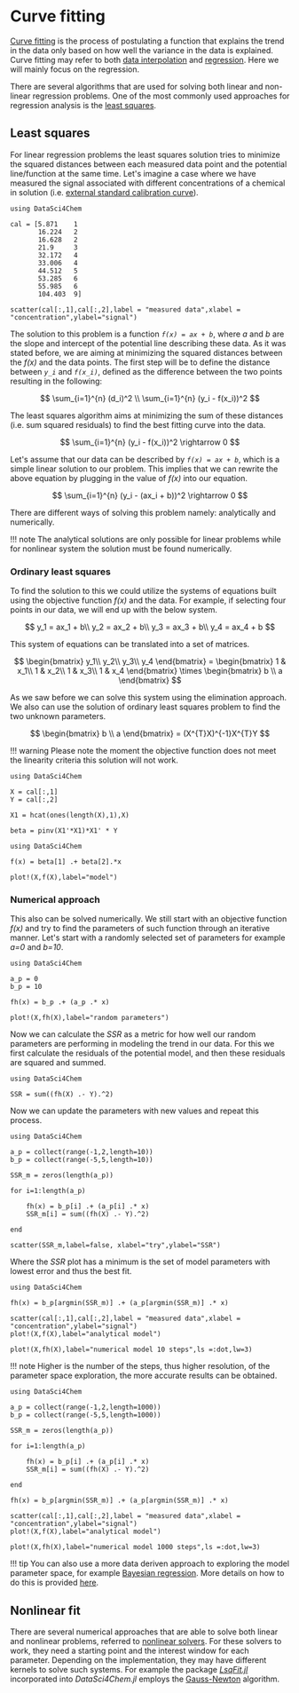 # Curve fitting

[Curve fitting](https://en.wikipedia.org/wiki/Curve_fitting) is the process of postulating a function that explains the trend in the data only based on how well the variance in the data is explained. Curve fitting may refer to both [data interpolation](https://en.wikipedia.org/wiki/Interpolation) and [regression](https://en.wikipedia.org/wiki/Regression_analysis). Here we will mainly focus on the regression. 

There are several algorithms that are used for solving both linear and non-linear regression problems. One of the most commonly used approaches for regression analysis is the [least squares](https://en.wikipedia.org/wiki/Least_squares#Differences_between_linear_and_nonlinear_least_squares).

## Least squares

For linear regression problems the least squares solution tries to minimize the squared distances between each measured data point and the potential line/function at the same time. Let's imagine a case where we have measured the signal associated with different concentrations of a chemical in solution (i.e. [external standard calibration curve](https://en.wikipedia.org/wiki/Calibration_curve)). 

```@example cft
using DataSci4Chem

cal = [5.871	1
	   16.224	2
	   16.628	2
	   21.9	    3
	   32.172	4
	   33.006	4
	   44.512	5
	   53.285	6
 	   55.985	6
	   104.403	9]

scatter(cal[:,1],cal[:,2],label = "measured data",xlabel = "concentration",ylabel="signal")

```
The solution to this problem is a function *``f(x) = ax + b``*, where *a* and *b* are the slope and intercept of the potential line describing these data. As it was stated before, we are aiming at minimizing the squared distances between the *f(x)* and the data points. The first step will be to define the distance between *``y_i``* and *``f(x_i)``*, defined as the difference between the two points resulting in the following:

```math

\sum_{i=1}^{n} (d_i)^2 \\
\sum_{i=1}^{n} (y_i - f(x_i))^2

```

The least squares algorithm aims at minimizing the sum of these distances (i.e. sum squared residuals) to find the best fitting curve into the data. 

```math

\sum_{i=1}^{n} (y_i - f(x_i))^2 \rightarrow 0

```

Let's assume that our data can be described by *``f(x) = ax + b``*, which is a simple linear solution to our problem. This implies that we can rewrite the above equation by plugging in the value of *f(x)* into our equation. 

```math

\sum_{i=1}^{n} (y_i - (ax_i + b))^2 \rightarrow 0

```

There are different ways of solving this problem namely: analytically and numerically. 

!!! note 
	The analytical solutions are only possible for linear problems while for nonlinear system the solution must be found numerically. 

### Ordinary least squares 

To find the solution to this we could utilize the systems of equations built using the objective function *f(x)* and the data. For example, if selecting four points in our data, we will end up with the below system. 

```math

y_1 = ax_1 + b\\
y_2 = ax_2 + b\\
y_3 = ax_3 + b\\
y_4 = ax_4 + b

```

This system of equations can be translated into a set of matrices.

```math 

\begin{bmatrix} y_1\\ y_2\\ y_3\\ y_4 \end{bmatrix} = \begin{bmatrix} 1 & x_1\\ 1 & x_2\\ 1 & x_3\\ 1 & x_4 \end{bmatrix} \times 

\begin{bmatrix} b \\ a \end{bmatrix}

```

As we saw before we can solve this system using the elimination approach. We also can use the solution of ordinary least squares problem to find the two unknown parameters. 

```math 

\begin{bmatrix} b \\ a \end{bmatrix} = (X^{T}X)^{-1}X^{T}Y 

```
!!! warning 
	Please note the moment the objective function does not meet the linearity criteria this solution will not work. 


```@example cft
using DataSci4Chem

X = cal[:,1]
Y = cal[:,2]

X1 = hcat(ones(length(X),1),X)

beta = pinv(X1'*X1)*X1' * Y 

```

```@example cft
using DataSci4Chem

f(x) = beta[1] .+ beta[2].*x 

plot!(X,f(X),label="model")

```

### Numerical approach

This also can be solved numerically. We still start with an objective function *f(x)* and try to find the parameters of such function through an iterative manner. Let's start with a randomly selected set of parameters for example *a=0* and *b=10*. 

```@example cft
using DataSci4Chem

a_p = 0
b_p = 10

fh(x) = b_p .+ (a_p .* x) 

plot!(X,fh(X),label="random parameters")

```

Now we can calculate the *SSR* as a metric for how well our random parameters are performing in modeling the trend in our data. For this we first calculate the residuals of the potential model, and then these residuals are squared and summed. 

```@example cft
using DataSci4Chem

SSR = sum((fh(X) .- Y).^2)

```

Now we can update the parameters with new values and repeat this process. 

```@example cft
using DataSci4Chem

a_p = collect(range(-1,2,length=10))
b_p = collect(range(-5,5,length=10))

SSR_m = zeros(length(a_p))

for i=1:length(a_p)

	fh(x) = b_p[i] .+ (a_p[i] .* x) 
	SSR_m[i] = sum((fh(X) .- Y).^2)

end 

scatter(SSR_m,label=false, xlabel="try",ylabel="SSR")

```
Where the *SSR* plot has a minimum is the set of model parameters with lowest error and thus the best fit. 

```@example cft
using DataSci4Chem

fh(x) = b_p[argmin(SSR_m)] .+ (a_p[argmin(SSR_m)] .* x) 

scatter(cal[:,1],cal[:,2],label = "measured data",xlabel = "concentration",ylabel="signal")
plot!(X,f(X),label="analytical model")

plot!(X,fh(X),label="numerical model 10 steps",ls =:dot,lw=3)

```

!!! note 
	Higher is the number of the steps, thus higher resolution, of the parameter space exploration, the more accurate results can be obtained. 


```@example cft
using DataSci4Chem

a_p = collect(range(-1,2,length=1000))
b_p = collect(range(-5,5,length=1000))

SSR_m = zeros(length(a_p))

for i=1:length(a_p)

	fh(x) = b_p[i] .+ (a_p[i] .* x) 
	SSR_m[i] = sum((fh(X) .- Y).^2)

end 

fh(x) = b_p[argmin(SSR_m)] .+ (a_p[argmin(SSR_m)] .* x) 

scatter(cal[:,1],cal[:,2],label = "measured data",xlabel = "concentration",ylabel="signal")
plot!(X,f(X),label="analytical model")

plot!(X,fh(X),label="numerical model 1000 steps",ls =:dot,lw=3)

```

!!! tip 
	You can also use a more data deriven approach to exploring the model parameter space, for example [Bayesian regression](https://en.wikipedia.org/wiki/Bayesian_linear_regression). More details on how to do this is provided [here](https://emcms.github.io/ACS.jl/dev/Bayes/). 

## Nonlinear fit 

There are several numerical approaches that are able to solve both linear and nonlinear problems, referred to [nonlinear solvers](https://en.wikipedia.org/wiki/Non-linear_least_squares). For these solvers to work, they need a starting point and the interest window for each parameter. Depending on the implementation, they may have different kernels to solve such systems. For example the package [*LsqFit.jl*](https://julianlsolvers.github.io/LsqFit.jl/latest/) incorporated into *DataSci4Chem.jl* employs the [Gauss-Newton](https://en.wikipedia.org/wiki/Gauss%E2%80%93Newton_algorithm) algorithm. 


